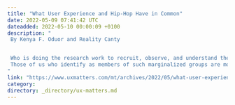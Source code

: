 ```yaml
---
title: "What User Experience and Hip-Hop Have in Common"
date: 2022-05-09 07:41:42 UTC
dateadded: 2022-05-10 00:00:09 +0100
description: "
 By Kenya F. Oduor and Reality Canty 


 Who is doing the research work to recruit, observe, and understand the perspectives of users who, while they need mainstream technology solutions,  also want to fulfill their basic survival, health, and safety needs? Users that societal systems have marginalized—whose voices have mostly been locked out or remain unrecognized? 
 Those of us who identify as members of such marginalized groups are more likely to consider the voice of the voiceless in our work. We, the authors of this article, grew up with and live around these voiceless people. In fact, they are our relatives and friends. As Black psychologists and  researchers who are working in the field of User Experience, we feel compelled to share our experiences with you. Read More 
"
link: "https://www.uxmatters.com/mt/archives/2022/05/what-user-experience-and-hip-hop-have-in-common.php"
category:
directory: _directory/ux-matters.md
---
```

